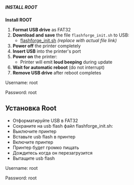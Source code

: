 ##### INSTALL ROOT
**Install ROOT**

1. **Format USB drive** as FAT32
2. **Download and save** the file `flashforge_init.sh` to USB:
   - [flashforge_init.sh](https://example.com/path/to/fix_file) *(replace with actual file link)*  
3. **Power off** the printer completely
4. **Insert USB** into the printer's port
5. **Power on** the printer:
   - Printer will emit **loud beeping** during update
6. **Wait for automatic reboot** (do not interrupt)
7. **Remove USB drive** after reboot completes

Username: root

Password: root

## Установка Root

- Отформатируйте USB в FAT32
- Сохраните на usb flash файл flashforge_init.sh:
- Выключите принтер
- Вставьте usb flash в принтер
- Включите принтер
- Принтер будет громко пищать
- Дождитесь когда он перезагрузится
- Вытащите usb flash

Username: root

Password: root
